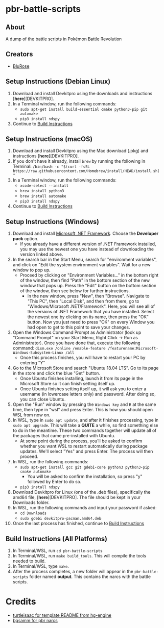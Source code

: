# pbr-battle-scripts
## About
 A dump of the battle scripts in Pokémon Battle Revolution

## Creators
* [BluRose](https://github.com/BluRosie)

## Setup Instructions (Debian Linux)
1. Download and install Devkitpro using the downloads and instructions [**here**][DEVKITPRO].
2. In a Terminal window, run the following commands:
   * ```sudo apt-get install build-essential cmake python3-pip git automake```
   * ```pip3 install ndspy```
3. Continue to [Build Instructions](#build-instructions-all-platforms)


## Setup Instructions (macOS)
1. Download and install Devkitpro using the Mac download (.pkg) and instructions [**here**][DEVKITPRO].
2. If you don't have it already, install `brew` by running the following in Terminal: ```/bin/bash -c "$(curl -fsSL https://raw.githubusercontent.com/Homebrew/install/HEAD/install.sh)"```
3. In a Terminal window, run the following commands:
   * ```xcode-select --install```
   * ```brew install python3```
   * ```brew install automake```
   * ```pip3 install ndspy```
4. Continue to [Build Instructions](#build-instructions-all-platforms)


## Setup Instructions (Windows)
1. Download and install [Microsoft .NET Framework](https://dotnet.microsoft.com/en-us/download/dotnet-framework/net48). Choose the **Developer pack** option.
   * If you already have a different version of .NET Framework installed, you may use the newest one you have instead of downloading the version linked above.
2. In the search bar in the Start Menu, search for "environment variables", and click on "Edit the system environment variables". Wait for a new window to pop up.
   * Proceed by clicking on "Environment Variables..." in the bottom right of the window, then find "Path" in the bottom section of the new window that pops up. Press the "Edit" button on the bottom section of the window, then see below for further instructions.
     * In the new window, press "New", then "Browse". Navigate to "This PC", then "Local Disk", and then from there, go to "Windows/Microsoft .NET/Framework". Here, you will see all of the versions of .NET Framework that you have installed. Select the newest one by clicking on its name, then press the "OK" button. Now you just need to press "OK" on every Window you had open to get to this point to save your changes.
3. Open the Windows Command Prompt as Administrator (look up "Command Prompt" on your Start Menu, Right Click -> Run as Administrator). Once you have done that, execute the following command: ```dism.exe /online /enable-feature /featurename:Microsoft-Windows-Subsystem-Linux /all```
    * Once this process finishes, you will have to restart your PC by entering "Y"
4. Go to the Microsoft Store and search "Ubuntu 18.04 LTS". Go to its page in the store and click the blue "Get" button.
   * Once Ubuntu finishes installing, launch it from its page in the Microsoft Store so it can finish setting itself up.
   * Once Ubuntu finishes setting itself up, it will ask you to enter a username (in lowercase letters only) and password. After doing so, you can close Ubuntu.
5. Open the "Run" window by pressing the `Windows key` and `R` at the same time, then type in "wsl" and press Enter. This is how you should open WSL from now on.
6. In WSL, type in ```sudo apt update```, and after it finishes processing, type in ```sudo apt upgrade```. This will take a **QUITE** a while, so find something else to do in the meantime. These two commands together will update all of the packages that came pre-installed with Ubuntu.
   * At some point during the process, you'll be asked to confirm whether you want WSL to restart automatically during package updates. We'll select "Yes" and press Enter. The process will then proceed.
7. In WSL, run the following commands:
   * ```sudo apt-get install gcc git gdebi-core python3 python3-pip cmake automake```
      * You will be asked to confirm the installation, so press "y" followed by Enter to do so.
   * ```pip3 install ndspy```
8. Download Devkitpro for Linux (one of the .deb files), specifically the amd64 file, [**here**][DEVKITPRO]. The file should be kept in your Downloads folder.
9. In WSL, run the following commands and input your password if asked:
    * ```cd Downloads```
    * ```sudo gdebi devkitpro-pacman.amd64.deb```
10. Once the last process has finished, continue to [Build Instructions](#build-instructions-all-platforms)


## Build Instructions (All Platforms)

1. In Terminal/WSL, run ```cd pbr-battle-scripts```
2. In Terminal/WSL, run ```make build_tools```. This will compile the tools needed to build.
3. In Terminal/WSL, type `make`.
4. After the process completes, a new folder will appear in the `pbr-battle-scripts` folder named **output**.  This contains the narcs with the battle scripts.

# Credits
* [turtleisaac for template README from hg-engine](https://github.com/turtleisaac)
* [bgsamm for pbr narcs](https://github.com/bgsamm)
